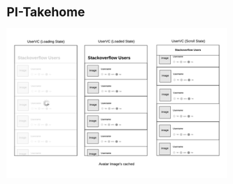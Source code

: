 # PI-Takehome
![alt text](https://github.com/Edmund135/Penn-Interactive-Takehome/blob/master/PI-Takehome-Preliminary-Spec.png)
